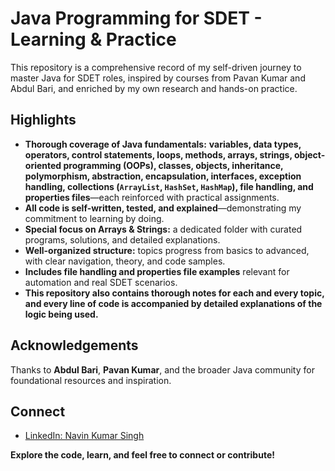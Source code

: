 # Java Programming for SDET - Learning & Practice

This repository is a comprehensive record of my self-driven journey to master Java for SDET roles, inspired by courses 
from Pavan Kumar and Abdul Bari, and enriched by my own research and hands-on practice.

## Highlights

- **Thorough coverage of Java fundamentals:** **variables, data types, operators, control statements, loops, methods, 
  arrays, strings, object-oriented programming (OOPs), classes, objects, inheritance, polymorphism, abstraction, 
  encapsulation, interfaces, exception handling, collections (`ArrayList`, `HashSet`, `HashMap`), file handling, and 
  properties files**—each reinforced with practical assignments.
- **All code is self-written, tested, and explained**—demonstrating my commitment to learning by doing.
- **Special focus on Arrays & Strings:** a dedicated folder with curated programs, solutions, and detailed explanations.
- **Well-organized structure:** topics progress from basics to advanced, with clear navigation, theory, and code samples.
- **Includes file handling and properties file examples** relevant for automation and real SDET scenarios.
- **This repository also contains thorough notes for each and every topic, and every line of code is accompanied by detailed explanations of the logic being used.**

## Acknowledgements

Thanks to **Abdul Bari**, **Pavan Kumar**, and the broader Java community for foundational resources and inspiration.

## Connect

- [LinkedIn: Navin Kumar Singh](https://www.linkedin.com/in/navin-bmsce/)

**Explore the code, learn, and feel free to connect or contribute!**